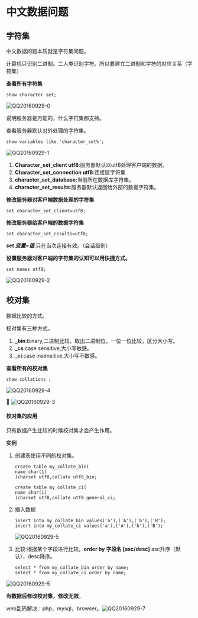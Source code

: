 # 中文数据问题

## 字符集

中文数据问题本质就是字符集问题。

计算机只识别二进制。二人类识别字符。所以要建立二进制和字符的对应关系（字符集）

**查看所有字符集**

```mysql
show character set;
```

![QQ20160929-0](QQ20160929-0.png)

说明服务器是万能的，什么字符集都支持。

查看服务器默认对外处理的字符集。

```mysql
show variables like 'character_set%';
```

 ![QQ20160929-1](QQ20160929-1.png)

1. **Character_set_client utf8**:服务器默认以utf8处理客户端的数据。
2. **Character_set_connection utf8**:连接层字符集
3. **character_set_database**:当前所在数据库字符集。
4. **character_set_results**:服务器默认返回给外部的数据字符集。

**修改服务器对客户端数据处理的字符集**

```mysql
set character_set_client=utf8;
```

**修改服务器给客户端的数据字符集**

```Mysql
set character_set_results=utf8;
```

**_set 变量=值_**:只在当次连接有效。（会话级别）



**设置服务器对客户端的字符集的认知可以用快捷方式。**

```Mysql
set names utf8;
```

 ![QQ20160929-2](QQ20160929-2.png)



## 校对集

数据比较的方式。

校对集有三种方式。

1. **_bin**:binary,二进制比较，取出二进制位，一位一位比较，区分大小写。
2. **_cs**:case sensitive,大小写敏感。
3. **_ci**:case insensitive,大小写不敏感。

**查看所有的校对集**

```mysql
show collations ;
```

 ![QQ20160929-4](QQ20160929-4.png)

 ![QQ20160929-3](QQ20160929-3.png)

#### 校对集的应用

只有数据产生比较的时候校对集才会产生作用。

**实例**

1. 创建表使用不同的校对集。

   ```mysql
   create table my_collate_bin(
   name char(1)
   )charset utf8,collate utf8_bin; 
   ```

   ```mysql
   create table my_collate_ci(
   name char(1)
   )charset utf8,collate utf8_general_ci; 
   ```

2. 插入数据

   ```mysql
   insert into my_collate_bin values('a'),('A'),('b'),('B');
   insert into my_collate_ci values('a'),('A'),('b'),('B');
   ```

    ![QQ20160929-5](QQ20160929-5.png)

3. 比较:根据某个字段进行比较。**order by 字段名 [asc/desc]** asc升序（默认），desc降序。

   ```mysql
   select * from my_collate_bin order by name;
   select * from my_collate_ci order by name;
   ```

![QQ20160929-5](QQ20160929-6.png)



**有数据后修改校对集，修改无效**。



 web乱码解决：php，mysql，browser。![QQ20160929-7](QQ20160929-7.png)



